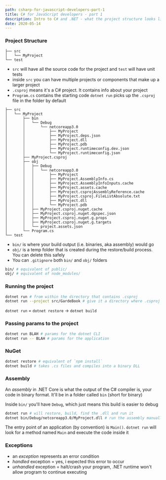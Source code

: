 ```yaml
---
path: csharp-for-javascript-developers-part-1
title: C# for JavaScript developers - part 1
description: Intro to C# and .NET - what the project structure looks like, how to build and run the project etc.
date: 2020-05-14
---
```


### Project Structure

```
├── src
│   └── MyProject
└── test
```

- `src` will have all the source code for the project and `test` will have unit tests
- inside `src` you can have multiple projects or components that make up a larger project
- `.csproj` means it's a C# project. It contains info about your project
- `Program.cs` contains the starting code
  `dotnet run` picks up the `.csproj` file in the folder by default

```
├── src
│   └── MyProject
│       ├── bin
│       │   └── Debug
│       │       └── netcoreapp3.0
│       │           ├── MyProject
│       │           ├── MyProject.deps.json
│       │           ├── MyProject.dll
│       │           ├── MyProject.pdb
│       │           ├── MyProject.runtimeconfig.dev.json
│       │           └── MyProject.runtimeconfig.json
│       ├── MyProject.csproj
│       ├── obj
│       │   ├── Debug
│       │   │   └── netcoreapp3.0
│       │   │       ├── MyProject
│       │   │       ├── MyProject.AssemblyInfo.cs
│       │   │       ├── MyProject.AssemblyInfoInputs.cache
│       │   │       ├── MyProject.assets.cache
│       │   │       ├── MyProject.csprojAssemblyReference.cache
│       │   │       ├── MyProject.csproj.FileListAbsolute.txt
│       │   │       ├── MyProject.dll
│       │   │       └── MyProject.pdb
│       │   ├── MyProject.csproj.nuget.cache
│       │   ├── MyProject.csproj.nuget.dgspec.json
│       │   ├── MyProject.csproj.nuget.g.props
│       │   ├── MyProject.csproj.nuget.g.targets
│       │   └── project.assets.json
│       └── Program.cs
└── test
```

- `bin/` is where your build output (i.e. binaries, aka assembly) would go
- `obj/` is a temp folder that is created during the restore/build process. You can delete this safely
- You can `.gitignore` both `bin/` and `obj/` folders

```bash
bin/ # equivalent of public/
obj/ # equivalent of node_modules/
```

### Running the project

```bash
dotnet run # from within the directory that contains .csproj
dotnet run --project src/GardeBook # give it a directory where .csproj is
```

`dotnet run` = `dotnet restore` -> `dotnet build`

### Passing params to the project

```bash
dotnet run BLAH # params for the dotnet CLI
dotnet run -- BLAH # params for the application
```

### NuGet

```bash
dotnet restore # equivalent of `npm install`
dotnet build # takes .cs files and compiles into a binary DLL
```

### Assembly

An _assembly_ in .NET Core is what the output of the C# compiler is, your code in binary format. It'll be in a folder called `bin` (short for binary)

Inside `bin/` you'll have `Debug`, which just means this build is easier to debug

```bash
dotnet run # will restore, build, find the .dll and run it
dotnet bin/Debug/netcoreapp3.0/MyProject.dll # run the assembly manually
```

The entry point of an application (by convention) is `Main()`. `dotnet run` will look for a method named `Main` and execute the code inside it

### Exceptions

- an _exception_ represents an error condition
- _handled_ exception = yes, i expected this error to occur
- _unhandled_ exception = halt/crash your program, .NET runtime won't allow program to continue executing
